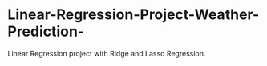 # Linear-Regression-Project-Weather-Prediction-
Linear Regression project with Ridge and Lasso Regression.
